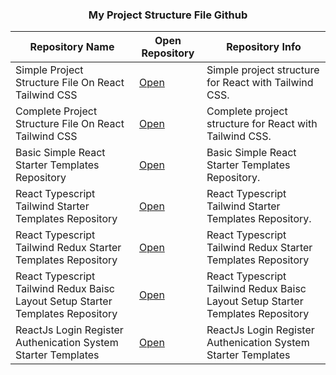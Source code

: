 <h3 align="center">My Project Structure File Github</h3>

| Repository Name | Open Repository | Repository Info |
| --------------- | --------------- | --------------- |
| Simple Project Structure File On React Tailwind CSS | [Open](https://github.com/ikramuzzaman455173/react-tailwind-starter-templates) | Simple project structure for React with Tailwind CSS. |
| Complete Project Structure File On React Tailwind CSS | [Open](https://github.com/ikramuzzaman455173/complete-react-project-setup-structure-file) | Complete project structure for React with Tailwind CSS. |
| Basic Simple React Starter Templates Repository | [Open](https://github.com/ikramuzzaman455173/basic-react-starter-templates) | Basic Simple React Starter Templates Repository. |
| React Typescript Tailwind Starter Templates Repository | [Open](https://github.com/ikramuzzaman455173/react-typescript-tailwind-starter-templates) | React Typescript Tailwind Starter Templates Repository. |
| React Typescript Tailwind Redux Starter Templates Repository | [Open](https://github.com/ikramuzzaman455173/react-typescript-tailwind-redux-starter-template) | React Typescript Tailwind Redux Starter Templates Repository |
| React Typescript Tailwind Redux Baisc Layout Setup Starter Templates Repository| [Open](https://github.com/ikramuzzaman455173/react-typescript-tailwind-redux-starter-layout-setup-template) | React Typescript Tailwind Redux Baisc Layout Setup Starter Templates Repository |
| ReactJs Login Register Authenication System Starter Templates | [Open](https://github.com/ikramuzzaman455173/authenication-react-js-starter-template) | ReactJs Login Register Authenication System Starter Templates |




